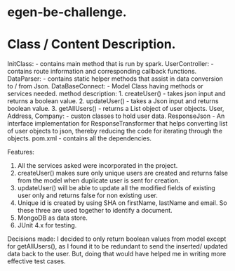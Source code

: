 # egen-be-challenge.

# Class / Content Description.
InitClass: - contains main method that is run by spark.
UserController: - contains route information and corresponding callback functions.
DataParser: - contains static helper methods that assist in  data conversion to / from Json.
DataBaseConnect: -  Model Class having methods or services needed.
    method description:
    1. createUser() - takes json input and returns a boolean value.
    2. updateUser() - takes a Json input and returns boolean value.
    3. getAllUsers() - returns a List object of user objects.
User, Address, Company: - custon classes to hold user data.
ResponseJson - An interface implementation for ResponseTransformer that helps converting list of user objects to json, thereby reducing the code for iterating through the objects.
pom.xml - contains all the dependencies.

Features:
1. All the services asked were incorporated in the project.
2. createUser() makes sure only unique users are created and returns false from the model when duplicate user is sent for creation.
3. updateUser() will be able to update all the modified fields of existing user only and returns false for non existing user.
3. Unique id is created by using SHA on firstName, lastName and email. So these three are used together to identify a document.
4. MongoDB as data store.
5. JUnit 4.x for testing.

Decisions made:
I decided to only return boolean values from model except for getAllUsers(), as I found it to be redundant to send the inserted/ updated data back to the user.
But, doing that would have helped me in writing more effective test cases.


 